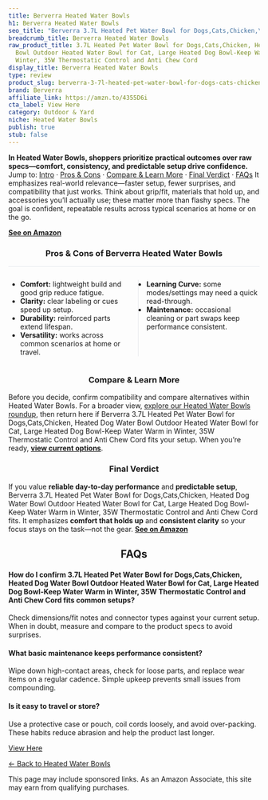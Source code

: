 ```yaml
---
title: Berverra Heated Water Bowls
h1: Berverra Heated Water Bowls
seo_title: "Berverra 3.7L Heated Pet Water Bowl for Dogs,Cats,Chicken,\u2026"
breadcrumb_title: Berverra Heated Water Bowls
raw_product_title: 3.7L Heated Pet Water Bowl for Dogs,Cats,Chicken, Heated Dog Water
  Bowl Outdoor Heated Water Bowl for Cat, Large Heated Dog Bowl-Keep Water Warm in
  Winter, 35W Thermostatic Control and Anti Chew Cord
display_title: Berverra Heated Water Bowls
type: review
product_slug: berverra-3-7l-heated-pet-water-bowl-for-dogs-cats-chicken-heated-dog-wa-4eea04ba
brand: Berverra
affiliate_link: https://amzn.to/4355D6i
cta_label: View Here
category: Outdoor & Yard
niche: Heated Water Bowls
publish: true
stub: false
---
```


<div id="intro" class="full-width"><p><strong>In Heated Water Bowls, shoppers prioritize practical outcomes over raw specs&mdash;comfort, consistency, and predictable setup drive confidence.</strong> Jump to: <a href="#intro">Intro</a> · <a href="#pros-cons">Pros &amp; Cons</a> · <a href="#compare-more">Compare &amp; Learn More</a> · <a href="#verdict">Final Verdict</a> · <a href="#faqs">FAQs</a> It emphasizes real-world relevance&mdash;faster setup, fewer surprises, and compatibility that just works. Think about grip/fit, materials that hold up, and accessories you’ll actually use; these matter more than flashy specs. The goal is confident, repeatable results across typical scenarios at home or on the go.</p><p><a href="https://amzn.to/4355D6i" rel="nofollow sponsored noopener" target="_blank"><strong>See on Amazon</strong></a></p></div>
<h3 id="pros-cons" style="text-align:center;">Pros &amp; Cons of Berverra Heated Water Bowls</h3>
<div class="pc-grid" style="display:grid;grid-template-columns:1fr 1fr;gap:16px;border-top:1px solid #e5e7eb;padding-top:12px;">
  <ul>
    <li><strong>Comfort:</strong> lightweight build and good grip reduce fatigue.</li>
    <li><strong>Clarity:</strong> clear labeling or cues speed up setup.</li>
    <li><strong>Durability:</strong> reinforced parts extend lifespan.</li>
    <li><strong>Versatility:</strong> works across common scenarios at home or travel.</li>
  </ul>
  <ul style="border-left:1px solid #e5e7eb;padding-left:16px;">
    <li><strong>Learning Curve:</strong> some modes/settings may need a quick read-through.</li>
    <li><strong>Maintenance:</strong> occasional cleaning or part swaps keep performance consistent.</li>
  </ul>
</div>


<h3 id="compare-more" style="text-align:center;">Compare &amp; Learn More</h3>
<p>Before you decide, confirm compatibility and compare alternatives within Heated Water Bowls. For a broader view, <a href="#">explore our Heated Water Bowls roundup</a>, then return here if Berverra 3.7L Heated Pet Water Bowl for Dogs,Cats,Chicken, Heated Dog Water Bowl Outdoor Heated Water Bowl for Cat, Large Heated Dog Bowl-Keep Water Warm in Winter, 35W Thermostatic Control and Anti Chew Cord fits your setup. When you’re ready, <a href="https://amzn.to/4355D6i" rel="nofollow sponsored noopener" target="_blank"><strong>view current options</strong></a>.</p>

<h3 id="verdict" style="text-align:center;">Final Verdict</h3>
<p>If you value <strong>reliable day-to-day performance</strong> and <strong>predictable setup</strong>, Berverra 3.7L Heated Pet Water Bowl for Dogs,Cats,Chicken, Heated Dog Water Bowl Outdoor Heated Water Bowl for Cat, Large Heated Dog Bowl-Keep Water Warm in Winter, 35W Thermostatic Control and Anti Chew Cord fits. It emphasizes <strong>comfort that holds up</strong> and <strong>consistent clarity</strong> so your focus stays on the task&mdash;not the gear. <a href="https://amzn.to/4355D6i" rel="nofollow sponsored noopener" target="_blank"><strong>See on Amazon</strong></a></p>

<h2 id="faqs" style="text-align:center;">FAQs</h2>
<h4><strong>How do I confirm 3.7L Heated Pet Water Bowl for Dogs,Cats,Chicken, Heated Dog Water Bowl Outdoor Heated Water Bowl for Cat, Large Heated Dog Bowl-Keep Water Warm in Winter, 35W Thermostatic Control and Anti Chew Cord fits common setups?</strong></h4>
<p>Check dimensions/fit notes and connector types against your current setup. When in doubt, measure and compare to the product specs to avoid surprises.</p>
<h4><strong>What basic maintenance keeps performance consistent?</strong></h4>
<p>Wipe down high-contact areas, check for loose parts, and replace wear items on a regular cadence. Simple upkeep prevents small issues from compounding.</p>
<h4><strong>Is it easy to travel or store?</strong></h4>
<p>Use a protective case or pouch, coil cords loosely, and avoid over-packing. These habits reduce abrasion and help the product last longer.</p>

<p><a class="btn" href="https://amzn.to/4355D6i" target="_blank" rel="nofollow sponsored noopener">View Here</a></p>
<p><a href="/roundups/outdoor-yard/heated-water-bowls/">← Back to Heated Water Bowls</a></p>
<aside class="disclosure">This page may include sponsored links. As an Amazon Associate, this site may earn from qualifying purchases.</aside>
